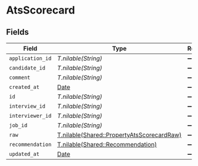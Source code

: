 # AtsScorecard


## Fields

| Field                                                                                        | Type                                                                                         | Required                                                                                     | Description                                                                                  |
| -------------------------------------------------------------------------------------------- | -------------------------------------------------------------------------------------------- | -------------------------------------------------------------------------------------------- | -------------------------------------------------------------------------------------------- |
| `application_id`                                                                             | *T.nilable(String)*                                                                          | :heavy_minus_sign:                                                                           | N/A                                                                                          |
| `candidate_id`                                                                               | *T.nilable(String)*                                                                          | :heavy_minus_sign:                                                                           | N/A                                                                                          |
| `comment`                                                                                    | *T.nilable(String)*                                                                          | :heavy_minus_sign:                                                                           | N/A                                                                                          |
| `created_at`                                                                                 | [Date](https://ruby-doc.org/stdlib-2.6.1/libdoc/date/rdoc/Date.html)                         | :heavy_minus_sign:                                                                           | N/A                                                                                          |
| `id`                                                                                         | *T.nilable(String)*                                                                          | :heavy_minus_sign:                                                                           | N/A                                                                                          |
| `interview_id`                                                                               | *T.nilable(String)*                                                                          | :heavy_minus_sign:                                                                           | N/A                                                                                          |
| `interviewer_id`                                                                             | *T.nilable(String)*                                                                          | :heavy_minus_sign:                                                                           | N/A                                                                                          |
| `job_id`                                                                                     | *T.nilable(String)*                                                                          | :heavy_minus_sign:                                                                           | N/A                                                                                          |
| `raw`                                                                                        | [T.nilable(Shared::PropertyAtsScorecardRaw)](../../models/shared/propertyatsscorecardraw.md) | :heavy_minus_sign:                                                                           | N/A                                                                                          |
| `recommendation`                                                                             | [T.nilable(Shared::Recommendation)](../../models/shared/recommendation.md)                   | :heavy_minus_sign:                                                                           | N/A                                                                                          |
| `updated_at`                                                                                 | [Date](https://ruby-doc.org/stdlib-2.6.1/libdoc/date/rdoc/Date.html)                         | :heavy_minus_sign:                                                                           | N/A                                                                                          |